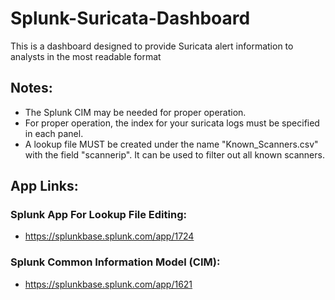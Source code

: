 # Splunk-Suricata-Dashboard
This is a dashboard designed to provide Suricata alert information to analysts in the most readable format

## Notes:
- The Splunk CIM may be needed for proper operation.
- For proper operation, the index for your suricata logs must be specified in each panel.
- A lookup file MUST be created under the name "Known_Scanners.csv" with the field "scannerip". It can be used to filter out all known scanners.

## App Links:
### Splunk App For Lookup File Editing:
- https://splunkbase.splunk.com/app/1724
### Splunk Common Information Model (CIM):
- https://splunkbase.splunk.com/app/1621
